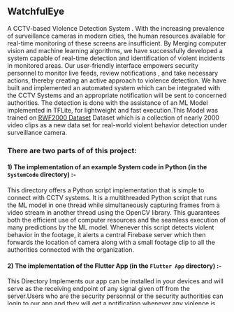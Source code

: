 ## WatchfulEye

A CCTV-based  Violence Detection System .
With the increasing prevalence of surveillance cameras in modern cities, the human resources available for real-time monitoring of these screens are insufficient. By Merging computer vision and machine learning algorithms, we have successfully developed a system capable of real-time detection and identification of violent incidents in monitored areas.
Our user-friendly interface empowers security personnel to monitor live feeds, review notifications , and take necessary actions, thereby creating an active approach to violence detection.
We have built and implemented an automated system which can be integrated with the CCTV Systems and an appropriate notification will be sent to concerned authorities. 
The detection is done with the assistance of an ML Model implemented in TFLite, for lightweight and fast execution.This Model was trained on [RWF2000 Dataset](https://github.com/mchengny/RWF2000-Video-Database-for-Violence-Detection)  Dataset which is a collection of nearly 2000 video clips as a new data set for real-world violent behavior detection under surveillance camera.

### There are two parts of of this project:

#### 1) The implementation of an example System code in Python (in the `SystemCode` directory) :- 
This directory offers a Python script implementation that is simple to connect with CCTV systems. It is a multithreaded Python script that runs the ML model in one thread while simultaneously capturing frames from a video stream in another thread using the OpenCV library. This guarantees both the efficient use of computer resources and the seamless execution of many predictions by the ML model. Whenever this script detects violent behavior in the footage, it alerts a central Firebase server which then forwards the location of camera along with a small footage clip to all the authorities connected with the organization.

#### 2) The implementation of the Flutter App (in the `Flutter App` directory) :-
This Directory Implements our app can be installed in your devices and will serve as the receiving endpoint of any signal given off from the server.Users who are the security personnal or the security authorities can login to our app and they will get a notification whenever any violence is detected through the cctv cameras . The security authorities will get the details such as Location and a small footage . 
